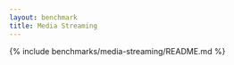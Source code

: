 ```yaml
---
layout: benchmark
title: Media Streaming
---
```


{% include benchmarks/media-streaming/README.md %}
